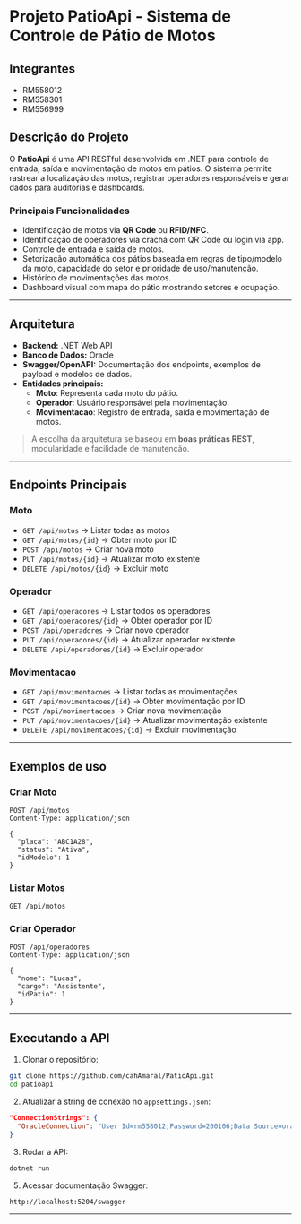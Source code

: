 # Projeto PatioApi - Sistema de Controle de Pátio de Motos

## Integrantes
- RM558012  
- RM558301  
- RM556999  

## Descrição do Projeto
O **PatioApi** é uma API RESTful desenvolvida em .NET para controle de entrada, saída e movimentação de motos em pátios. O sistema permite rastrear a localização das motos, registrar operadores responsáveis e gerar dados para auditorias e dashboards.  

### Principais Funcionalidades
- Identificação de motos via **QR Code** ou **RFID/NFC**.  
- Identificação de operadores via crachá com QR Code ou login via app.  
- Controle de entrada e saída de motos.  
- Setorização automática dos pátios baseada em regras de tipo/modelo da moto, capacidade do setor e prioridade de uso/manutenção.  
- Histórico de movimentações das motos.  
- Dashboard visual com mapa do pátio mostrando setores e ocupação.  

---

## Arquitetura
- **Backend:** .NET Web API  
- **Banco de Dados:** Oracle  
- **Swagger/OpenAPI:** Documentação dos endpoints, exemplos de payload e modelos de dados.  
- **Entidades principais:**  
  - **Moto**: Representa cada moto do pátio.  
  - **Operador**: Usuário responsável pela movimentação.  
  - **Movimentacao**: Registro de entrada, saída e movimentação de motos.  

> A escolha da arquitetura se baseou em **boas práticas REST**, modularidade e facilidade de manutenção.  

---

## Endpoints Principais

### Moto
- `GET /api/motos` → Listar todas as motos  
- `GET /api/motos/{id}` → Obter moto por ID  
- `POST /api/motos` → Criar nova moto  
- `PUT /api/motos/{id}` → Atualizar moto existente  
- `DELETE /api/motos/{id}` → Excluir moto  

### Operador
- `GET /api/operadores` → Listar todos os operadores  
- `GET /api/operadores/{id}` → Obter operador por ID  
- `POST /api/operadores` → Criar novo operador  
- `PUT /api/operadores/{id}` → Atualizar operador existente  
- `DELETE /api/operadores/{id}` → Excluir operador  

### Movimentacao
- `GET /api/movimentacoes` → Listar todas as movimentações  
- `GET /api/movimentacoes/{id}` → Obter movimentação por ID  
- `POST /api/movimentacoes` → Criar nova movimentação  
- `PUT /api/movimentacoes/{id}` → Atualizar movimentação existente  
- `DELETE /api/movimentacoes/{id}` → Excluir movimentação  

---

## Exemplos de uso

### Criar Moto
```http
POST /api/motos
Content-Type: application/json

{
  "placa": "ABC1A28",
  "status": "Ativa",
  "idModelo": 1
}
```

### Listar Motos
```http
GET /api/motos
```

### Criar Operador
```http
POST /api/operadores
Content-Type: application/json

{
  "nome": "Lucas",
  "cargo": "Assistente",
  "idPatio": 1
}
```

---

## Executando a API

1. Clonar o repositório:

```bash
git clone https://github.com/cahAmaral/PatioApi.git
cd patioapi
```

2. Atualizar a string de conexão no `appsettings.json`:

```json
"ConnectionStrings": {
  "OracleConnection": "User Id=rm558012;Password=200106;Data Source=oracle.fiap.com.br:1521/ORCL;"
}
```

3. Rodar a API:

```bash
dotnet run
```

5. Acessar documentação Swagger:

```
http://localhost:5204/swagger
```

---
